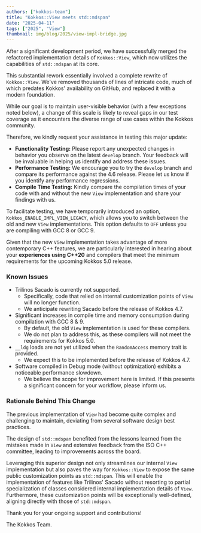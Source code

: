 ```yaml
---
authors: ["kokkos-team"]
title: "Kokkos::View meets std::mdspan"
date: "2025-04-11"
tags: ["2025", "View"]
thumbnail: img/blog/2025/view-impl-bridge.jpg
---
```


After a significant development period, we have successfully merged the refactored implementation details of `Kokkos::View`, which now utilizes the capabilities of `std::mdspan` at its core.

This substantial rework essentially involved a complete rewrite of `Kokkos::View`. We've removed thousands of lines of intricate code, much of which predates Kokkos' availability on GitHub, and replaced it with a modern foundation.

While our goal is to maintain user-visible behavior (with a few exceptions noted below), a change of this scale is likely to reveal gaps in our test coverage as it encounters the diverse range of use cases within the Kokkos community.

Therefore, we kindly request your assistance in testing this major update:

* **Functionality Testing:** Please report any unexpected changes in behavior you observe on the latest `develop` branch. Your feedback will be invaluable in helping us identify and address these issues.
* **Performance Testing:** We encourage you to try the `develop` branch and compare its performance against the 4.6 release. Please let us know if you identify any performance regressions.
* **Compile Time Testing:** Kindly compare the compilation times of your code with and without the new `View` implementation and share your findings with us.

To facilitate testing, we have temporarily introduced an option, `Kokkos_ENABLE_IMPL_VIEW_LEGACY`, which allows you to switch between the old and new `View` implementations. This option defaults to `OFF` unless you are compiling with GCC 8 or GCC 9.

Given that the new `View` implementation takes advantage of more contemporary C++ features, we are particularly interested in hearing about your **experiences using C++20** and compilers that meet the minimum requirements for the upcoming Kokkos 5.0 release.

### Known Issues

* Trilinos Sacado is currently not supported.
    * Specifically, code that relied on internal customization points of `View` will no longer function.
    * We anticipate rewriting Sacado before the release of Kokkos 4.7.
* Significant increases in compile time and memory consumption during compilation with GCC 8 & 9.
    * By default, the old `View` implementation is used for these compilers.
    * We do not plan to address this, as these compilers will not meet the requirements for Kokkos 5.0.
* `__ldg` loads are not yet utilized when the `RandomAccess` memory trait is provided.
    * We expect this to be implemented before the release of Kokkos 4.7.
* Software compiled in Debug mode (without optimization) exhibits a noticeable performance slowdown.
    * We believe the scope for improvement here is limited. If this presents a significant concern for your workflow, please inform us.

### Rationale Behind This Change

The previous implementation of `View` had become quite complex and challenging to maintain, deviating from several software design best practices.

The design of `std::mdspan` benefited from the lessons learned from the mistakes made in `View` and extensive feedback from the ISO C++ committee, leading to  improvements across the board.

Leveraging this superior design not only streamlines our internal `View` implementation but also paves the way for `Kokkos::View` to expose the same public customization points as `std::mdspan`. This will enable the implementation of features like Trilinos' Sacado without resorting to partial specialization of classes considered internal implementation details of `View`. Furthermore, these customization points will be exceptionally well-defined, aligning directly with those of `std::mdspan`.

Thank you for your ongoing support and contributions!

The Kokkos Team.


